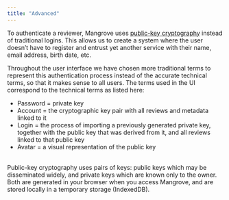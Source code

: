 ```yaml
---
title: "Advanced"
---
```


To authenticate a reviewer, Mangrove uses [public-key cryptography](https://en.wikipedia.org/wiki/Public-key_cryptography) instead of traditional logins. This allows us to create a system where the user doesn’t have to register and entrust yet another service with their name, email address, birth date, etc.

Throughout the user interface we have chosen more traditional terms to represent this authentication process instead of the accurate technical terms, so that it makes sense to all users. The terms used in the UI correspond to the technical terms as listed here:

* Password = private key
* Account = the cryptographic key pair with all reviews and metadata linked to it
* Login = the process of importing a previously generated private key, together with the public key that was derived from it, and all reviews linked to that public key
* Avatar = a visual representation of the public key  

<br/>
Public-key cryptography uses pairs of keys: public keys which may be disseminated widely, and private keys which are known only to the owner. Both are generated in your browser when you access Mangrove, and are stored locally in a temporary storage (IndexedDB). 
